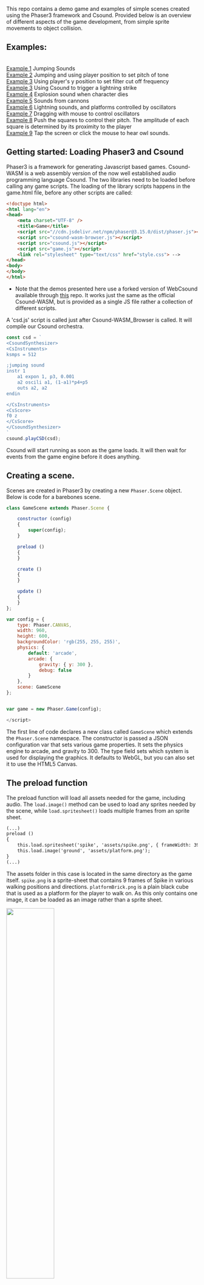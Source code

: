 

This repo contains a demo game and examples of simple scenes created using the Phaser3 framework and Csound. Provided below is an overview of different aspects of the game development, from simple sprite movements to object collision.

## Examples:
<br>
    <a href="updateSounds1.html" target="_blank">Example 1</a> Jumping Sounds<br>
    <a href="updateSounds2.html" target="_blank">Example 2</a> Jumping and using player position to set pitch of tone<br>
    <a href="moodSounds1.html" target="_blank">Example 3</a> Using player's y position to set filter cut off frequency<br>
    <a href="moodSounds2.html" target="_blank">Example 3</a> Using Csound to trigger a lightning strike<br>
    <a href="razorgrassSounds.html" target="_blank">Example 4</a> Explosion sound when character dies<br>
    <a href="cannonSounds.html" target="_blank">Example 5</a> Sounds from cannons<br>
    <a href="platformSounds.html" target="_blank">Example 6</a> Lightning sounds, and platforms controlled by oscillators<br>
    <a href="platformSounds2.html" target="_blank">Example 7</a> Dragging with mouse to control oscillators<br>
    <a href="pushingSounds.html" target="_blank">Example 8</a> Push the squares to control their pitch. The amplitude of each square is determined by its proximity to the player<br>
    <a href="owlSounds.html" target="_blank">Example 9</a> Tap the screen or click the mouse to hear owl sounds.<br>


## Getting started: Loading Phaser3 and Csound
 
Phaser3 is a framework for generating Javascript based games. Csound-WASM is a web assembly version of the now well established audio programming language Csound. The two libraries need to be loaded before calling any game scripts. The loading of the library scripts happens in the game.html file, before any other scripts are called:

```html
<!doctype html> 
<html lang="en"> 
<head> 
    <meta charset="UTF-8" />
    <title>Game</title>
    <script src="//cdn.jsdelivr.net/npm/phaser@3.15.0/dist/phaser.js"></script>
    <script src="csound-wasm-browser.js"></script>
    <script src="csound.js"></script>
    <script src="game.js"></script>
    <link rel="stylesheet" type="text/css" href="style.css"> -->
</head>
<body>
</body>
</html>
```
* Note that the demos presented here use a forked version of WebCsound available through [this](https://github.com/hlolli/csound-wasm) repo. It works just the same as the official Csound-WASM, but is provided as a single JS file rather a collection of different scripts.  

A 'csd.js' script is called just after Csound-WASM_Browser is called. It will compile our Csound orchestra.

```javascript
const csd = `
<CsoundSynthesizer>
<CsInstruments>
ksmps = 512

;jumping sound
instr 1
    a1 expon 1, p3, 0.001
    a2 oscili a1, (1-a1)*p4+p5
    outs a2, a2 
endin

</CsInstruments>
<CsScore>
f0 z
</CsScore>
</CsoundSynthesizer>
`
csound.playCSD(csd);
```

Csound will start running as soon as the game loads. It will then wait for events from the game engine before it does anything. 


## Creating a scene. 

Scenes are created in Phaser3 by creating a new `Phaser.Scene` object. Below is code for a barebones scene.

```javascript
class GameScene extends Phaser.Scene {

    constructor (config)
    {
        super(config);
    }

    preload ()
    {
    }

    create ()
    {
    }

    update ()
    {
    }
};

var config = {
    type: Phaser.CANVAS,
    width: 960,
    height: 600,
    backgroundColor: 'rgb(255, 255, 255)',
    physics: {
        default: 'arcade',
        arcade: {
            gravity: { y: 300 },
            debug: false
        }
    },
    scene: GameScene
};


var game = new Phaser.Game(config);

</script>
```

The first line of code declares a new class called `GameScene` which extends the `Phaser.Scene` namespace. The constructor is passed a JSON configuration var that sets various game properties. It sets the physics engine to arcade, and gravity to 300. The type field sets which system is used for displaying the graphics. It defaults to WebGL, but you can also set it to use the HTML5 Canvas.

## The preload function

The preload function will load all assets needed for the game, including audio. The `load.image()` method can be used to load any sprites needed by the scene, while `load.spritesheet()` loads multiple frames from an sprite sheet.  

```html
(...)
preload ()
{
    this.load.spritesheet('spike', 'assets/spike.png', { frameWidth: 39, frameHeight: 48 });
    this.load.image('ground', 'assets/platform.png');
}
(...)
```

The assets folder in this case is located in the same directory as the game itself. `spike.png` is a sprite-sheet that contains 9 frames of Spike in various walking positions and directions. `platformBrick.png` is a plain black cube that is used as a platform for the player to walk on. As this only contains one image, it can be loaded as an image rather than a sprite sheet.  

<img src="assets/spike.png" style="width:50%" />

`spike` is the name of the sprite, and is used later when we need to access it. When loading sprite sheets you can should specify the frame dimensions. How to animate these sprite will be covered later in this text.


## The create() function. 

The create function is used to create all of our game objects. For example, Spike will be created here by creating a new physics sprite. 

```javascript
create ()
{
    this.player = this.physics.add.sprite(100, 10, 'spike');
    this.player.displayHeight = 45;
    this.player.setBounce(.1);  
}
``` 
A physics sprite can have different properties set to control how it behaves. X and Y coordinates are passed to the `physics.add.sprite()` function, along with the sprite name. `setBounce(.1)` gives Spike a little pep in his step by adding a slight bounce when he moves. 

Running the game now will show Spike fall from the sky and continue falling until he disappears. 

<img src="gifs/falling.gif" style="width:60%" />

#### Platforms

Spike needs somewhere to land when he falls from the sky. Each platform will form part of a static group of objects. The `physcis.add.staticGroup()` function will add game objects to a static group. A simple `for` loop is then used to place platforms across the entire scene.

```javascript
create()
{
    this.player = this.physics.add.sprite(100, 10, 'spike');
    this.player.displayHeight = 45;
    this.player.setBounce(.1);  
    this.platforms = this.physics.add.staticGroup();

    for( var i = 0 ; i < 10 ; i++)
        this.platforms.create(48*i, 400, 'platform').refreshBody();
}
```

<img src="gifs/falling2.gif" style="width:60%" />

#### Collisions 

Although there are now platforms in the scene, Spike will continue to fall through them until a collision callback is created. This is done through the `Physics.add.collider()` function. In this case a collider is created that will check for collisions between the player and the platforms.

```javascript
create()
{
    this.player = this.physics.add.sprite(100, 10, 'spike');
    this.player.displayHeight = 45;
    this.player.setBounce(.1);  
    this.platforms = this.physics.add.staticGroup();
    
    for( var i = 0 ; i < 10 ; i++)
        this.platforms.create(48*i, 400, 'platform').refreshBody();

    this.physics.add.collider(this.player, this.platforms);
}
```

<img src="gifs/collision.gif" style="width:60%" />

#### Building a level

The create function for the demo game includes a simple level editor that is based on ideas presented in [this](http://www.lessmilk.com/tutorial/2d-platformer-phaser) tutorial. A main level is built using a simple string array. Each string in the array represents a row in the scene. Each character within that string creates a particular type of platform. A simple loop in the create function can read through the array and create all the platforms one needs. The following level string be used to create an array of platforms across the screen.

```javascript
    create()
    {
        (...)
        var mainLevel = [
                '                 ',
                '                 ',
                '                 ',
                '             xxxx',
                'xx               ',
                '                 ',
                '          xxxxxxx',
                '                 ',
                '        xxxxxxxxx',
                '                 ',
                'xxxxxxxxxxxxxxxxx'
        ];
        
        var width = mainLevel[0].length*48;
        var height = (mainLevel.length)*48;

        for (var y = 0; y < mainLevel.length; y++) {
            for (var x = 0; x < mainLevel[y].length; x++) {
                if (mainLevel[y][x] == 'x') {
                    this.platforms.create(48*x, 48*y, 'platform').refreshBody();
                }
            }
        }

        this.keys = this.input.keyboard.addKeys('W,S,A,D,B');

    }
```
You might notice an extra line of code at the bottom. This is use to set the keyboard mappings. Here the characters W,S,A,D are added. They can be queried later in the `update()` function.

#### Animations

Finally, it's time to add the animations for the main character. `this.anims.create()` will create animations, based on a range of frames from an asset. In this case 'turning' uses just a single frame, while walking 'left' and 'right' use a range of frames. 


```javascript
create()
{
    (...)
    this.anims.create({
        key: 'left',
        frames: this.anims.generateFrameNumbers('spike', { start: 0, end: 3 }),
        frameRate: 10,
        repeat: -1
    });

    this.anims.create({
        key: 'turn',
        frames: [ { key: 'spike', frame: 4 } ],
        frameRate: 20
    });

    this.anims.create({
        key: 'right',
        frames: this.anims.generateFrameNumbers('spike', { start: 5, end: 8 }),
        frameRate: 10,
        repeat: -1
    });
}
```

## The update function

The update function is where the game is brought to life. This function runs repeatedly to constantly update our game world. It is here that one handles text input from the keyboard.   

```javascript
update ()
{
    if (this.keys.A.isDown){
        this.player.setVelocityX(-160);    
        this.player.anims.play('left', true);
    }
    else if (this.keys.D.isDown){
        this.player.setVelocityX(160);    
        this.player.anims.play('right', true);
    }
    else{
        this.player.setVelocityX(0);    
        this.player.anims.play('turn');
    }
}
```

The `setVelocity()` function sets the velocity that the player will move on each key press. In order to make Spike jump, one must push him upwards by setting his y gravity to a large number. The y velocity is also increased in order to bring Spike down to earth quickly. 

```javascript
update()
{
    (...)
    if (this.keys.W.isDown && this.player.body.touching.down){
        this.player.setVelocityY(-540);
        this.player.setGravityY(1040);
    }
}
```
<a href="update.html" target="_blank">Example</a>

<img src="gifs/walking.gif" style="width:60%" />

#### Adding some sounds: Score events

Now that Spike can interact with the scene, it might be good to test out some sound design ideas. Sending events to Csound is trivial and can be done in 2 ways. The first mechanism is a score event, which can be sent using the `csound.inputMessage()` function. In the following example, a score message is sent to Csound each time the users jumps.

```javascript
update()
{
    (...)
        if (this.keys.W.isDown && this.player.body.touching.down){
            csound.inputMessage("i1 0 .1 1000 500");
            this.player.setVelocityY(-540);
            this.player.setGravityY(1040);
            this.stickToPlatform = false;
        }
    (...)
```

The Csound instrument being called is defined in the `csd.js` file, which looks like this.

```html
const csd = `
<CsoundSynthesizer>
<CsInstruments>

;jumping sound
instr 1
    a1 expon 1, p3, 0.001
    a2 oscili a1, (1-a1)*p4+p5
    outs a2, a2 
endin

</CsInstruments>
<CsScore>
f0 z
</CsScore>
</CsoundSynthesizer>
`
csound.playCSD(csd);
```

<a href="updateSounds1.html" target="_blank">Example</a>


`instr 1` 1 takes two p-field parameters which are sent via the `csound.inputMessage("i1 0 .1 1000 500")` function. These number can be changed on the javascript side at any point in the game to change to parameters of the sounds. In the following code Spike's x position within the world determines the pitch of the tone played. 

```javascript
update()
{
    (...)
        if (this.keys.W.isDown && this.player.body.touching.down){
            csound.inputMessage("i1 0 .1 1000 " + this.player.x.toString());
            this.player.setVelocityY(-540);
            this.player.setGravityY(1040);
            this.stickToPlatform = false;
        }
    (...)
```
<a href="updateSounds2.html" target="_blank">Example</a>


## A bad night

The main character of this game is stuck in a maze of blocks that he needs to clear in order to find the yellow door. Some bad weather should help add to the bleakness of Spike's challenge. Lightning is created via a callback function that randomly triggers itself. Each time it is called it instructs the scene to repeatedly redraw its background colour. Once it has updated the background colour 20 times it will return to the original background colour. 

```javascript
constructor (config)
{
    (...)
    this.normalColour = new Phaser.Display.Color(60, 60, 60);
    this.colour1 = new Phaser.Display.Color(155, 155, 155);
    this.colour2 = new Phaser.Display.Color(0, 0, 0);
    (...)
}

triggerLightning ()
{
    this.timedEvent1.reset({ delay: Phaser.Math.Between(2000,15000), callback: this.triggerLightning, callbackScope: this, repeat: 1});
    this.lightningTime = 0;
}

showLightning()
{
    if(this.lightningTime<20){
        var hexColour = Phaser.Display.Color.Interpolate.ColorWithColor(this.colour1, this.colour2, Phaser.Math.FloatBetween(0, 10), Phaser.Math.FloatBetween(0, 10));
        this.cameras.main.setBackgroundColor(hexColour);
        this.lightningTime++;
    }
    else
        this.cameras.main.setBackgroundColor(this.normalColour);
}
```

<img src="gifs/mood.gif" style="width:60%" />

Rain can be created using the particle emitter, which comes with many different parameters for setting all aspects of how the particle are emitted. In this case we set the x range to vary between 0 and 1800. Gravity is set to 100 to pull the rain down the screen, while the raindrops themselves will get a little larger in scale as they fall from the sky.  

```javascript
addRain()
{
    this.rain = this.add.particles('raindrop');
    this.rain.createEmitter({
        x: { min: 1, max: 1800 },
        y: 0,
        lifespan: 1200,
        speedY: { min: 200, max: 400 },
        gravityY: 100,
        gravityX: Phaser.Math.Between(100, 200),
        scale: { start: 0.1, end: 0.2 },
        quantity: 4,
        blendMode: 'ADD'
    });
}
```

<a href="rain.html" target="_blank">Example</a>


<img src="gifs/rain.gif" style="width:60%" />

#### Adding some sounds: Real-time channels 

There may be times when you want to have a single instrument running all the time. In these cases it is important to able to send data to Csound while it is running. This can be achieved using so-called software channels. String and numeric data can be sent to any running instrument in Csound. The `csound.setControlChannel()` function can be called to send data to Csound from the game engine. 

In order for Csound to pick up this data it needs to call the `chnget` opcode. In the following instrument some noise is filter by Spike's position on the y axis. 

```csound
(...)
instr 2
    a1 rand 1
    a2 lpf18 a1, chnget:k("cutoff"), .5, 0
    printk 1, chnget:k("cutoff")
    outs a2, a2 
endin

(...)
```

The above instrument is triggered to play in the Csound score section just as the game opens. It then waits for data to be sent from the game. The game data is sent using the `csound.setControlChannel()` function. This funtion takes two parameters, a string naming the channel, and the value to send to that channel. In the simple example presented here, Spike's y position will control how much of the noise is filtered. 

The following code is added to the `update()` function:

```javascript
csound.setControlChannel("cutoff", this.player.y*2);
```

The noise will change whenever Spike moves up or down the screen.

<a href="moodSounds1.html" target="_blank">Example</a>


#### Getting information from Csound

Channels can be bi-directional. Csound can just as easily send data to the game as receive it. In this next example a drum beat is used to trigger lightning. An always-on instrument (`instr 3`) is used to trigger a drum sound every second. At the same time it triggers the drum sound it also sends channel data to the 'triggerLights' channel. 

```javascript
instr 3
    kRand randh 1000, 4000, 2
    if metro(1) == 1 then
        event "i", 4, 0, 10
        chnset kRand, "triggerLights"
    endif
endin

instr 4
    prints "Istrument 4"
    a1 expon .1, p3, 0.001
    a2 expon 150, p3, 50
    a3 oscili a1, a2
    outs a3, a3
endin
```

The best way to pick up these message in the game is by using a callback function which is started from the game's `preload()` function. It will be called on each k-rate cycle. It can be declared as follows.

```javascript
preload()
{
    this.load.spritesheet('spike', 'assets/spike.png', { frameWidth: 39, frameHeight: 48 });
    this.load.image('platform', 'assets/platform.png'); 
    
    csound.on("perform", async () => {
        const val = await csound.getControlChannel("triggerLights");
        if (this.triggerLights!=val)
        {
            this.triggerLights = val;
            this.triggerLightning();
        }
    });
}
```

Where `this.triggerLights` is a variable used to hold the current value of the `triggerLights` Csound channel. The Csound instrument is going to send a new random number every second. Each time it changes, the `this.triggerLightning()` function is called, and strikes of lightning appear on the scene. 


<a href="moodSounds2.html" target="_blank">Example</a>


Note that the timed function used to drive the strikes of lightning in the previous example have been disabled in this case. 


## Bad things happen

In the demo game, collisions between certain sprites and the main player result in Spike being cosmically teleported back in time to the start of the level. The bad platforms, or razor grass in this case, is created in the same way as any other platform. In the simple level designer, we use 'g' to denote bad grass.

The demo game also features good grass that can be added as a prop anywhere in the scene. Again they are added in the same way as the other game objects. 

```javascript
create()
{
    (...)
    for (var y = 0; y < mainLevel.length; y++) {
        for (var x = 0; x < mainLevel[y].length; x++) {
            if (mainLevel[y][x] == 'x') {
                this.platforms.create(48*x, 48*y, 'platform').refreshBody();
            }
            else if(mainLevel[y][x] == 'h') {
                this.badGrass.create(48*x, 50*y, 'badGrass').refreshBody();
            }
            else if(mainLevel[y][x] == 'g') {
                this.goodGrass.create(48*x, 48*y, 'goodGrass').refreshBody();
            }
        }
    }
    (...)

```

<a href="razor.html" target="_blank">Example</a>

<img src="gifs/grass.gif" style="width:60%" />

To reset the game each time Spike wonders into long grass, a collider is set up to observe collisions between Spike and the bad grass. This time a callback function is passed to the collider. This callback function will be called whenever a collision takes place.

```javascript
create()
{
    (...)
    this.physics.add.collider(this.player, this.badGrass, this.badGrassHit, null, this);
    (...)
}

badGrassHit()
{
    //collision between player and bad grass
     this.gameOver();
}
```

The first two parameters passed to `Physics.add.collider()` set the two objects that will be tested for collisions. The next is a callback function that will be called each time a collision takes place. The next parameter gives you a more detailed callback function for testing different types of collisions. It is not needed here so `null` is passed instead. The last parameter is the 'callbackContext'. 

In the demo game, the same type of collision detection is used to collect tokens and bombs, and test for fatal missile attacks. 

Sounds can easily be added to events like this by sending a simple score statement to Csound. In this example a low explosion is heard each time Spikes hits razor grass.

<a href="razorgrassSounds.html" target="_blank">Example</a>


## Cannon fodder

The collision detection shown in the previous section is used to detect when cannon balls hit the player. The cannon balls themselves are creating in a timed callback which creates a sequence of game objects. The cannon balls hits are detected whenever a child cannon ball hits the player.  

```javascript
triggercannonBalls()
{
    this.timedEvent2.reset({ delay: 500, callback: this.triggercannonBalls, callbackScope: this, repeat: 1});
    
    this.cannons.children.iterate(function (child) {
        //  Give each star a slightly different bounce
        var cannonBall = this.cannonBalls.create(child.x, child.y, 'cannonBall').setDisplaySize(8, 8);
        cannonBall.setBounce(1);
        cannonBall.setCollideWorldBounds(true);
        if(child.orientation == 'up')
        cannonBall.setVelocity(this.cannonBallAngle, Phaser.Math.Between(-1000, -600));
        else
        cannonBall.setVelocity(this.cannonBallAngle, Phaser.Math.Between(1000, 600));

        cannonBall.allowGravity = false;
        }, this);
    this.cannonBallAngle = this.cannonBallAngle < 400 ? this.cannonBallAngle + 50 : -400;

}
```
<img src="gifs/cannons.gif" style="width:60%" />

A second collision detector is set up between the cannon ball and the platforms to disable any cannonball that hits a platform.  

<a href="cannonSounds.html" target="_blank">Example</a>

## Platforms that move

Tweens provide a simple way of moving game objects around the screen. The demo game features moving platforms which constantly loop between two points. The platforms themselves form part of a physics group. As each object is added to the group, a tween is added to it. 

```javascript
create()
{
    (...)
    this.movingPlatforms = this.physics.add.group();
    (...)
        this.movingPlatforms.create(48*x, 48*y, 'movingPlatform').body.allowGravity = false;
        var movingPlatform = this.movingPlatforms.getChildren()[this.movingPlatforms.getTotalUsed()-1];
        //this.movingPlatforms.getChildren()[this.movingPlatforms.getTotalUsed()-1];
        this.tweens.add({
            targets: movingPlatform,
            x: '+=96',
            delay: 0,
            ease: 'Power1',
            duration: 1000,
            yoyo: true,
            repeat: -1
        });                
    (...)
}
```

The targets field of the tween object sets the sprite to attach the tween to. The `x:'+=96` means the object will move 96 pixel along the x axis before returning at the same speed. The `yoyo` field is set to true to keep the object moving over and back.

<img src="gifs/platforms.gif" style="width:60%" />

A collision detector needs to be created to test if Spike hits the platform. Without this Spike will just fall through the object as shown in the previous gif. The demo game features some logic to help the player move while standing on a platform. And it also features a falling platform that drops as soon as the player lands on it. Check out the source code for further details. 

#### Sound Platforms

There is unlimited scope for interaction with between game events and sound using Phaser3 and Csound. For example, it's not that difficult to build a simple instrument in Csound that can be used to move platforms in the game. The following example is based on the simple update function code presented above. 

In this example the amplitudes of 8 oscillators, which are set randomly, are used to move platforms up and down in the scene. In our k-rate callback function we grab each of the oscillator's current amplitude, and use that to move the platforms up and down. 

``` javascript
instr 6
    k1 oscili 1, .05, -1, .1 
    k2 oscili 1, .05, -1, .2
    k3 oscili 1, .05, -1, .3
    k4 oscili 1, .05, -1, .4 
    k5 oscili 1, .05, -1, .5 
    k6 oscili 1, .05, -1, .6 
    k7 oscili 1, .05, -1, .7 
    k8 oscili 1, .05, -1, .8 

    chnset abs(k1), "platform0"
    chnset abs(k2), "platform1"
    chnset abs(k3), "platform2"
    chnset abs(k4), "platform3"
    chnset abs(k5), "platform4"
    chnset abs(k6), "platform5"
    chnset abs(k7), "platform6"
    chnset abs(k8), "platform7"


    aOut1 oscili k1, 100, 1
    aOut2 oscili k2, 101, 2
    aOut3 oscili k3, 102, 3
    aOut4 oscili k4, 103, 4
    aOut5 oscili k5, 104, 5
    aOut6 oscili k6, 105, 6
    aOut7 oscili k7, 106, 7
    aOut8 oscili k8, 107, 8

    aMix = aOut1+aOut2+aOut3+aOut4+aOut5+aOut6+aOut7+aOut8

    outs aMix*.01, aMix*.01
endin
```

The following code will move each platform based on some channel data from Csound. Note that we only update the platform on every 32nd k-rate cycle. These updates don't need to happen on each frame. Slowing down calls to Csound will improve performance of your game.  

```javascript
create()
{
    for (var x = 0; x < 12; x++)
                this.soundPlatforms.create(90*x, 400, 'platform').refreshBody();

    csound.on("perform", async () => {
        if(this.shouldUpdate>32)
        {
            for( var i = 0 ; i < 12 ; i++)
            {
                const yPos = await csound.getControlChannel('platform' + i.toString());
                var platform = this.soundPlatforms.getChildren()[i];
                platform.y = 200+(yPos*200);
                platform.refreshBody();
            }
        }

        this.shouldUpdate++;
    });
}
```

<a href="platformSounds.html" target="_blank">Example</a>

<img src="gifs/movingPlatformSounds.gif" style="width:60%" />

In the next demo mouse movement is used to both move the platforms, and play sounds while doing so. The following functions check for mouse events. When a mouse button is down, dragging commences. During that time the user can drag and draw sounds on the screen. Be careful that you don't lose Spike by moving the platforms too quickly!

<img src="gifs/movingPlatformSounds2.gif" style="width:60%" />


## The demo

<a href="game.html" target="_blank">The demo</a>

The demo game is in pretty raw state but it does import Csound so it's ready to be hacked; as too are each of the examples presented in the text above. The demo adds a few extra features such collectable stars that came straight out of a phaser tutorial!. The bombs can be used blow up platforms. The goal is to get to the yellow door, which Spike must go through to get to the next level. The code for these things can be found in the githug page. If anyone wishes to contribute a level for the game, I'm more than happy to host it on my github page. 

Note that the web assembly version of Csound runs a little slower than native Csound. Therefore it is important to make your instruments and game run as efficient as possible. The demo game follows standard Phaser3 protocols but is not optimised for performance. More details on how best to optimise graphics can be found at the Html5GameDevs forums. 


## Acknowledgments

Victor, Steven, and Hlöðver Sigurðsson for all the help with the CsoundWASM stuff. In particular hlolli, who showed great patience in answering all my javascript questions. Many codepens and jsfiddle's later, I'm starting to get it. To the developers of Phaser3 and their enormous vault of online examples. And a special thanks to those on who took the time to answer my noobie questions on the HTML5GameDev forums.   